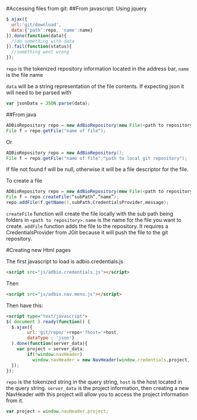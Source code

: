 #Accessing files from git:
##From javascript:
Using jquery 


```javascript
$.ajax({
  url:'git/download',
  data:{'path':repo, 'name':name}
}).done(function(data){
  //do something with data
}).fail(function(status){
  //something went wrong
});
```

```repo``` is the tokenized repository information located in the address bar,
```name``` is the file name


```data``` will be a string representation of the file contents. If expecting json it will need to be parsed with 
```javascript
var jsonData = JSON.parse(data);
```


##From java

```java
ADBioRepository repo = new AdBioRepository(new File(<path to repository>));
File f = repo.getFile("name of file");
```

Or

```java
ADBioRepository repo = new AdBioRepository();
File f = repo.getFile("name of file","path to local git repository");
```

If file not found f will be null, otherwise it will be a file descriptor for the file.




To create a file
```java
ADBioRepository repo = new AdBioRepository(new File(<path to repository>));
File f = repo.createFile(“subPath”,”name”);
repo.addFile(f.getName(),subPath,CredentialsProvider,message);
```

```createFile``` function will create the file locally with the sub path being folders in ```<path to repository>```. ```name``` is the name for the file you want to create. ```addFile``` function  adds the file to the repository. It requires a CredentialsProvider from JGit because it will push the file to the git repository.


#Creating new Html pages

The first javascript to load is adbio.credentials.js
```html
<script src="js/adbio.credentials.js"></script>
```
Then
```html
<script src="js/adbio.nav.menu.js"></script>
```
Then have this:
```html
<script type="text/javascript">
$( document ).ready(function() {
  $.ajax({
        url:'git/repo/'+repo+'?host='+host,
        dataType : 'json'}
  ).done(function(server_data){
    var project = server_data;
        if(!window.navHeader)
          window.navHeader = new NavHeader(window.credentials,project,'');
  });
});
```
```repo``` is the tokenized string in the query string, ```host``` is the host located in the query string.
```server_data``` is the project information, then creating a new NavHeader with this project will allow you to access the project information from it.

```javascript
var project = window.navHeader.project;
```
